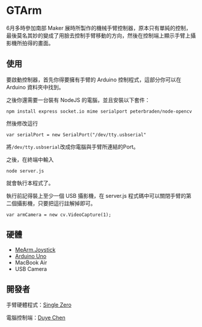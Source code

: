 # GTArm

6月多時參加南部 Maker 展時所製作的機械手臂控制器，原本只有單純的控制，最後莫名其妙的變成了用臉去控制手臂移動的方向，然後在控制端上顯示手臂上攝影機所拍得的畫面。

## 使用

要啟動控制器，首先你得要擁有手臂的 Arduino 控制程式，這部分你可以在 Arduino 資料夾中找到。

之後你還需要一台裝有 NodeJS 的電腦，並且安裝以下套件：

	npm install express socket.io mime serialport peterbraden/node-opencv

然後修改這行

	var serialPort = new SerialPort("/dev/tty.usbserial"

將`/dev/tty.usbserial`改成你電腦與手臂所連結的Port。

之後，在終端中輸入

	node server.js

就會執行本程式了。

執行前記得裝上至少一個 USB 攝影機，在 server.js 程式碼中可以關閉手臂的第二個攝影機，只要把這行註解掉即可。

	var armCamera = new cv.VideoCapture(1);

## 硬體

- [MeArm.Joystick](http://mearm.weebly.com)
- [Arduino Uno](https://www.arduino.cc)
- MacBook Air
- USB Camera

## 開發者

手臂硬體程式：[Single Zero](http://single9.net)

電腦控制端：[Duye Chen](http://single9.net)